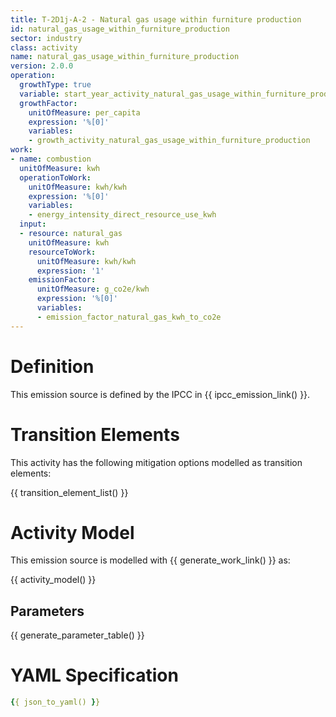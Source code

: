 ```yaml
---
title: T-2D1j-A-2 - Natural gas usage within furniture production
id: natural_gas_usage_within_furniture_production
sector: industry
class: activity
name: natural_gas_usage_within_furniture_production
version: 2.0.0
operation:
  growthType: true
  variable: start_year_activity_natural_gas_usage_within_furniture_production
  growthFactor:
    unitOfMeasure: per_capita
    expression: '%[0]'
    variables:
    - growth_activity_natural_gas_usage_within_furniture_production
work:
- name: combustion
  unitOfMeasure: kwh
  operationToWork:
    unitOfMeasure: kwh/kwh
    expression: '%[0]'
    variables:
    - energy_intensity_direct_resource_use_kwh
  input:
  - resource: natural_gas
    unitOfMeasure: kwh
    resourceToWork:
      unitOfMeasure: kwh/kwh
      expression: '1'
    emissionFactor:
      unitOfMeasure: g_co2e/kwh
      expression: '%[0]'
      variables:
      - emission_factor_natural_gas_kwh_to_co2e
---
```



# Definition
This emission source is defined by the IPCC in {{ ipcc_emission_link() }}.

# Transition Elements

This activity has the following mitigation options modelled as transition elements:

{{ transition_element_list() }}

# Activity Model
This emission source is modelled with {{ generate_work_link() }} as:

{{ activity_model() }}

## Parameters

{{ generate_parameter_table() }}

# YAML Specification

```yaml
{{ json_to_yaml() }}
```

